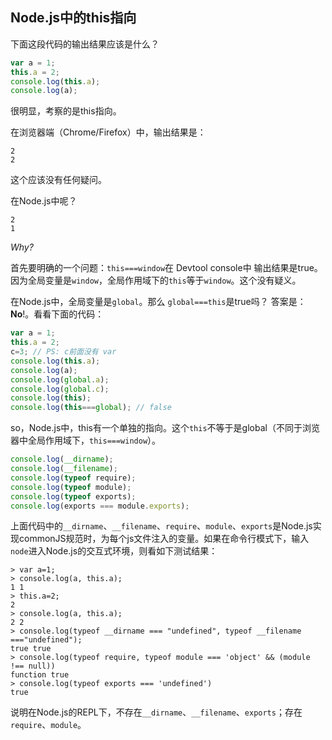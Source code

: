 ## Node.js中的this指向

下面这段代码的输出结果应该是什么？
``` js
var a = 1;
this.a = 2;
console.log(this.a);
console.log(a);
```

很明显，考察的是this指向。

在浏览器端（Chrome/Firefox）中，输出结果是：

```
2
2
```

这个应该没有任何疑问。

在Node.js中呢？

```
2
1
```

*Why?*

首先要明确的一个问题：`this===window`在 Devtool console中 输出结果是true。 因为全局变量是`window`，全局作用域下的`this`等于`window`。这个没有疑义。

在Node.js中，全局变量是`global`。那么 `global===this`是true吗？ 答案是：**No**!。看看下面的代码：

```js
var a = 1;
this.a = 2;
c=3; // PS: c前面没有 var
console.log(this.a);
console.log(a);
console.log(global.a);
console.log(global.c);
console.log(this);
console.log(this===global); // false
```

so，Node.js中，this有一个单独的指向。这个`this`不等于是global（不同于浏览器中全局作用域下，`this===window`）。

```js
console.log(__dirname);
console.log(__filename);
console.log(typeof require);
console.log(typeof module);
console.log(typeof exports);
console.log(exports === module.exports);
```

上面代码中的`__dirname`、`__filename`、`require`、`module`、`exports`是Node.js实现commonJS规范时，为每个js文件注入的变量。如果在命令行模式下，输入`node`进入Node.js的交互式环境，则看如下测试结果：

``` shell
> var a=1;
> console.log(a, this.a);
1 1
> this.a=2;
2
> console.log(a, this.a);
2 2
> console.log(typeof __dirname === "undefined", typeof __filename ==="undefined");
true true
> console.log(typeof require, typeof module === 'object' && (module !== null))
function true
> console.log(typeof exports === 'undefined')
true
```

说明在Node.js的REPL下，不存在`__dirname`、`__filename`、`exports`；存在`require`、`module`。